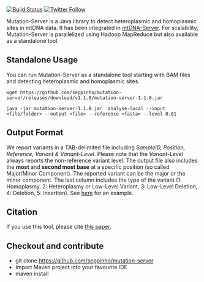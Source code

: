 [![Build Status](https://travis-ci.org/seppinho/mutation-server.svg?branch=master)](https://travis-ci.org/seppinho/mutation-server)
[![Twitter Follow](https://img.shields.io/twitter/follow/mtdnaserver.svg?style=social&label=Follow)](https://twitter.com/mtdnaserver)

Mutation-Server is a Java library to detect heteroplasmic and homoplasmic sites in mtDNA data. 
It has been integrated in [mtDNA-Server](https://mtdna-server.uibk.ac.at). For scalability, Mutation-Server is parallelized using Hadoop MapReduce but also available as a standalone tool.

## Standalone Usage
You can run Mutation-Server as a standalone tool starting with BAM files and detecting heteroplasmic and homoplasmic sites.
```
wget https://github.com/seppinho/mutation-server/releases/download/v1.1.8/mutation-server-1.1.8.jar

java -jar mutation-server-1.1.8.jar  analyse-local --input <file/folder> --output <file> --reference <fasta> --level 0.01
```

## Output Format
We report variants in a TAB-delimited file including *SampleID, Position, Reference, Variant & Variant-Level*. Please note that the *Variant-Level* always reports the non-reference variant level. The output file also includes the **most** and **second most base** at a specific position (so called Major/Minor Component). The reported variant can be the major or the minor component. The last column includes the type of the variant (1: Homoplasmy, 2: Heteroplasmy or Low-Level Variant, 3: Low-Level Deletion, 4: Deletion, 5: Insertion). See [here](https://raw.githubusercontent.com/seppinho/mutation-server/master/test-data/results/variantsLocal1000G) for an example. 

## Citation
If you use this tool, please cite [this paper](http://nar.oxfordjournals.org/content/early/2016/04/15/nar.gkw247.full).

## Checkout and contribute
* git clone https://github.com/seppinho/mutation-server
* Import Maven project into your favourite IDE
* maven install
